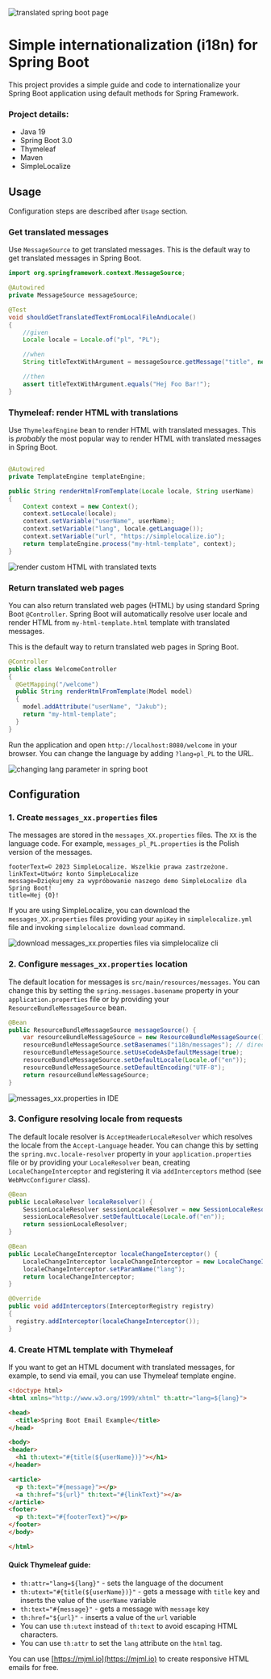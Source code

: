 ![translated spring boot page](/readme/translated-springboot-webpages.png)

# Simple internationalization (i18n) for Spring Boot

This project provides a simple guide and code to internationalize your Spring Boot application using default methods for Spring Framework.  

### Project details:
- Java 19
- Spring Boot 3.0
- Thymeleaf
- Maven
- SimpleLocalize

## Usage

Configuration steps are described after `Usage` section.

### Get translated messages

Use `MessageSource` to get translated messages. This is the default way to get translated messages in Spring Boot.

```java
import org.springframework.context.MessageSource;

@Autowired
private MessageSource messageSource;

@Test
void shouldGetTranslatedTextFromLocalFileAndLocale()
{
    //given
    Locale locale = Locale.of("pl", "PL");

    //when
    String titleTextWithArgument = messageSource.getMessage("title", new Object[]{"Foo Bar"}, locale);

    //then
    assert titleTextWithArgument.equals("Hej Foo Bar!");
}
```


### Thymeleaf: render HTML with translations


Use `ThymeleafEngine` bean to render HTML with translated messages. This is _probably_ the most 
popular way to render HTML with translated messages in Spring Boot.

```java

@Autowired
private TemplateEngine templateEngine;

public String renderHtmlFromTemplate(Locale locale, String userName)
{
    Context context = new Context();
    context.setLocale(locale);
    context.setVariable("userName", userName);
    context.setVariable("lang", locale.getLanguage());
    context.setVariable("url", "https://simplelocalize.io");
    return templateEngine.process("my-html-template", context);
}
```

![render custom HTML with translated texts](/readme/ide-with-spring-boot.png)

### Return translated web pages

You can also return translated web pages (HTML) by using standard Spring Boot `@Controller`.
Spring Boot will automatically resolve user locale and render HTML from `my-html-template.html` template with translated messages.

This is the default way to return translated web pages in Spring Boot. 

```java
@Controller
public class WelcomeController
{
  @GetMapping("/welcome")
  public String renderHtmlFromTemplate(Model model)
  {
    model.addAttribute("userName", "Jakub");
    return "my-html-template";
  }
}
```

Run the application and open `http://localhost:8080/welcome` in your browser.
You can change the language by adding `?lang=pl_PL` to the URL.

![changing lang parameter in spring boot](/readme/change-language-parameter.gif)


## Configuration

### 1. Create `messages_xx.properties` files

The messages are stored in the `messages_XX.properties` files. The `XX` is the language code. For example, `messages_pl_PL.properties` is the Polish version of the messages.

```properties
footerText=© 2023 SimpleLocalize. Wszelkie prawa zastrzeżone.
linkText=Utwórz konto SimpleLocalize
message=Dziękujemy za wypróbowanie naszego demo SimpleLocalize dla Spring Boot!
title=Hej {0}!
```

If you are using SimpleLocalize, you can download the `messages_XX.properties` files providing your `apiKey` in `simplelocalize.yml` file and invoking `simplelocalize download` command.

![download messages_xx.properties files via simplelocalize cli](/readme/java-properties-download.gif)

### 2. Configure `messages_xx.properties` location

The default location for messages is `src/main/resources/messages`. 
You can change this by setting the `spring.messages.basename` property in your `application.properties` file
 or by providing your `ResourceBundleMessageSource` bean. 
 
```java
@Bean
public ResourceBundleMessageSource messageSource() {
    var resourceBundleMessageSource = new ResourceBundleMessageSource();
    resourceBundleMessageSource.setBasenames("i18n/messages"); // directory with messages_XX.properties
    resourceBundleMessageSource.setUseCodeAsDefaultMessage(true);
    resourceBundleMessageSource.setDefaultLocale(Locale.of("en"));
    resourceBundleMessageSource.setDefaultEncoding("UTF-8");
    return resourceBundleMessageSource;
}
```

![messages_xx.properties in IDE](/readme/messages_in_ide.png)

### 3. Configure resolving locale from requests

The default locale resolver is `AcceptHeaderLocaleResolver` which resolves the locale from the `Accept-Language` header.
You can change this by setting the `spring.mvc.locale-resolver` property in your `application.properties` file or by providing your `LocaleResolver` bean, 
creating `LocaleChangeInterceptor` and registering it via `addInterceptors` method (see `WebMvcConfigurer` class).

```java
@Bean
public LocaleResolver localeResolver() {
    SessionLocaleResolver sessionLocaleResolver = new SessionLocaleResolver();
    sessionLocaleResolver.setDefaultLocale(Locale.of("en"));
    return sessionLocaleResolver;
}

@Bean
public LocaleChangeInterceptor localeChangeInterceptor() {
    LocaleChangeInterceptor localeChangeInterceptor = new LocaleChangeInterceptor();
    localeChangeInterceptor.setParamName("lang");
    return localeChangeInterceptor;
}

@Override
public void addInterceptors(InterceptorRegistry registry)
{
  registry.addInterceptor(localeChangeInterceptor());
}
```

### 4. Create HTML template with Thymeleaf

If you want to get an HTML document with translated messages, for example, to send via email, you can use Thymeleaf template engine.

```html
<!doctype html>
<html xmlns="http://www.w3.org/1999/xhtml" th:attr="lang=${lang}">

<head>
  <title>Spring Boot Email Example</title>
</head>

<body>
<header>
  <h1 th:utext="#{title(${userName})}"></h1>
</header>

<article>
  <p th:text="#{message}"></p>
  <a th:href="${url}" th:text="#{linkText}"></a>
</article>
<footer>
  <p th:text="#{footerText}"></p>
</footer>
</body>

</html>
```

#### Quick Thymeleaf guide:
 
- `th:attr="lang=${lang}"` - sets the language of the document
- `th:utext="#{title(${userName})}"` - gets a message with `title` key and inserts the value of the `userName` variable
- `th:text="#{message}"` - gets a message with `message` key
- `th:href="${url}"` - inserts a value of the `url` variable
- You can use `th:utext` instead of `th:text` to avoid escaping HTML characters.
- You can use `th:attr` to set the `lang` attribute on the `html` tag.

You can use [https://mjml.io](https://mjml.io) to create responsive HTML emails for free.

